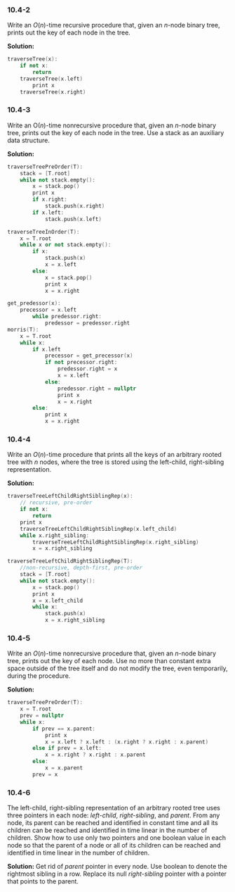 ### 10.4-2
Write an $O(n)$-time recursive procedure that, given an $n$-node binary tree, prints out the key of each node in the tree.

**Solution:**
```C++
traverseTree(x):
    if not x:
        return
    traverseTree(x.left)
        print x
    traverseTree(x.right)
```


### 10.4-3
Write an O$(n)$-time nonrecursive procedure that, given an $n$-node binary tree, prints out the key of each node in the tree. Use a stack as an auxiliary data structure.

**Solution:**
```C++
traverseTreePreOrder(T):
    stack = [T.root]
    while not stack.empty():
        x = stack.pop()
        print x
        if x.right:
            stack.push(x.right)
        if x.left:
            stack.push(x.left)
```

```C++
traverseTreeInOrder(T):
    x = T.root
    while x or not stack.empty():
        if x:
            stack.push(x)
            x = x.left
        else:
            x = stack.pop()
            print x
            x = x.right
```

```C++
get_predessor(x):
    precessor = x.left
        while predessor.right:
            predessor = predessor.right
morris(T):
    x = T.root
    while x:
        if x.left
            precessor = get_precessor(x)
            if not precessor.right:
                predessor.right = x
                x = x.left
            else:
                predessor.right = nullptr
                print x
                x = x.right
        else:
            print x
            x = x.right
```

### 10.4-4
Write an $O(n)$-time procedure that prints all the keys of an arbitrary rooted tree with $n$ nodes, where the tree is stored using the left-child, right-sibling representation.

**Solution:**
```C++
traverseTreeLeftChildRightSiblingRep(x):
    // recursive, pre-order
    if not x:
        return
    print x
    traverseTreeLeftChildRightSiblingRep(x.left_child)
    while x.right_sibling:
        traverseTreeLeftChildRightSiblingRep(x.right_sibling)
        x = x.right_sibling
```
```C++
traverseTreeLeftChildRightSiblingRep(T):
    //non-recursive, depth-first, pre-order
    stack = [T.root]
    while not stack.empty():
        x = stack.pop()
        print x
        x = x.left_child
        while x:
            stack.push(x)
            x = x.right_sibling
```
### 10.4-5
Write an $O(n)$-time nonrecursive procedure that, given an $n$-node binary tree, prints out the key of each node. Use no more than constant extra space outside of the tree itself and do not modify the tree, even temporarily, during the procedure.

**Solution:**
```C++
traverseTreePreOrder(T):
    x = T.root
    prev = nullptr
    while x:
        if prev == x.parent:
            print x
            x = x.left ? x.left : (x.right ? x.right : x.parent)
        else if prev = x.left:
            x = x.right ? x.right : x.parent
        else:
            x = x.parent
        prev = x
```

### 10.4-6
The left-child, right-sibling representation of an arbitrary rooted tree uses three pointers in each node: _left-child_, _right-sibling_, and _parent_. From any node, its parent can be reached and identified in constant time and all its children can be reached and identified in time linear in the number of children. Show how to use only two pointers and one boolean value in each node so that the parent of a node or all of its children can be reached and identified in time linear in the number of children.

**Solution:**
Get rid of _parent_ pointer in every node. Use boolean to denote the rightmost sibling in a row. Replace its null _right-sibling_ pointer with a pointer that points to the parent. 
